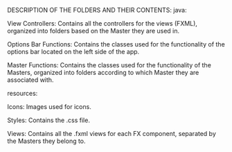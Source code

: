 DESCRIPTION OF THE FOLDERS AND THEIR CONTENTS:
java:

View Controllers: Contains all the controllers for the views (FXML), organized into folders based on the Master they are used in.

Options Bar Functions: Contains the classes used for the functionality of the options bar located on the left side of the app.

Master Functions: Contains the classes used for the functionality of the Masters, organized into folders according to which Master they are associated with.

resources:

Icons: Images used for icons.

Styles: Contains the .css file.

Views: Contains all the .fxml views for each FX component, separated by the Masters they belong to.

